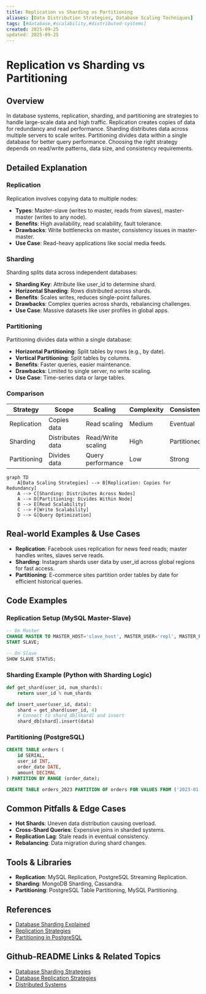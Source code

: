 ```yaml
---
title: Replication vs Sharding vs Partitioning
aliases: [Data Distribution Strategies, Database Scaling Techniques]
tags: [#database,#scalability,#distributed-systems]
created: 2025-09-25
updated: 2025-09-25
---
```


# Replication vs Sharding vs Partitioning

## Overview

In database systems, replication, sharding, and partitioning are strategies to handle large-scale data and high traffic. Replication creates copies of data for redundancy and read performance. Sharding distributes data across multiple servers to scale writes. Partitioning divides data within a single database for better query performance. Choosing the right strategy depends on read/write patterns, data size, and consistency requirements.

## Detailed Explanation

### Replication

Replication involves copying data to multiple nodes:

- **Types**: Master-slave (writes to master, reads from slaves), master-master (writes to any node).
- **Benefits**: High availability, read scalability, fault tolerance.
- **Drawbacks**: Write bottlenecks on master, consistency issues in master-master.
- **Use Case**: Read-heavy applications like social media feeds.

### Sharding

Sharding splits data across independent databases:

- **Sharding Key**: Attribute like user_id to determine shard.
- **Horizontal Sharding**: Rows distributed across shards.
- **Benefits**: Scales writes, reduces single-point failures.
- **Drawbacks**: Complex queries across shards, rebalancing challenges.
- **Use Case**: Massive datasets like user profiles in global apps.

### Partitioning

Partitioning divides data within a single database:

- **Horizontal Partitioning**: Split tables by rows (e.g., by date).
- **Vertical Partitioning**: Split tables by columns.
- **Benefits**: Faster queries, easier maintenance.
- **Drawbacks**: Limited to single server, no write scaling.
- **Use Case**: Time-series data or large tables.

### Comparison

| Strategy | Scope | Scaling | Complexity | Consistency |
|----------|-------|---------|------------|-------------|
| Replication | Copies data | Read scaling | Medium | Eventual |
| Sharding | Distributes data | Read/Write scaling | High | Partitioned |
| Partitioning | Divides data | Query performance | Low | Strong |

```mermaid
graph TD
    A[Data Scaling Strategies] --> B[Replication: Copies for Redundancy]
    A --> C[Sharding: Distributes Across Nodes]
    A --> D[Partitioning: Divides Within Node]
    B --> E[Read Scalability]
    C --> F[Write Scalability]
    D --> G[Query Optimization]
```

## Real-world Examples & Use Cases

- **Replication**: Facebook uses replication for news feed reads; master handles writes, slaves serve reads.
- **Sharding**: Instagram shards user data by user_id across global regions for fast access.
- **Partitioning**: E-commerce sites partition order tables by date for efficient historical queries.

## Code Examples

### Replication Setup (MySQL Master-Slave)

```sql
-- On Master
CHANGE MASTER TO MASTER_HOST='slave_host', MASTER_USER='repl', MASTER_PASSWORD='password';
START SLAVE;

-- On Slave
SHOW SLAVE STATUS;
```

### Sharding Example (Python with Sharding Logic)

```python
def get_shard(user_id, num_shards):
    return user_id % num_shards

def insert_user(user_id, data):
    shard = get_shard(user_id, 4)
    # Connect to shard_db[shard] and insert
    shard_db[shard].insert(data)
```

### Partitioning (PostgreSQL)

```sql
CREATE TABLE orders (
    id SERIAL,
    user_id INT,
    order_date DATE,
    amount DECIMAL
) PARTITION BY RANGE (order_date);

CREATE TABLE orders_2023 PARTITION OF orders FOR VALUES FROM ('2023-01-01') TO ('2024-01-01');
```

## Common Pitfalls & Edge Cases

- **Hot Shards**: Uneven data distribution causing overload.
- **Cross-Shard Queries**: Expensive joins in sharded systems.
- **Replication Lag**: Stale reads in eventual consistency.
- **Rebalancing**: Data migration during shard changes.

## Tools & Libraries

- **Replication**: MySQL Replication, PostgreSQL Streaming Replication.
- **Sharding**: MongoDB Sharding, Cassandra.
- **Partitioning**: PostgreSQL Table Partitioning, MySQL Partitioning.

## References

- [Database Sharding Explained](https://www.mongodb.com/basics/database-sharding-explained)
- [Replication Strategies](https://dev.mysql.com/doc/refman/8.0/en/replication.html)
- [Partitioning in PostgreSQL](https://www.postgresql.org/docs/current/ddl-partitioning.html)

## Github-README Links & Related Topics

- [Database Sharding Strategies](../database-sharding-strategies/)
- [Database Replication Strategies](../database-replication-strategies/)
- [Distributed Systems](../cap-theorem-and-distributed-systems/)